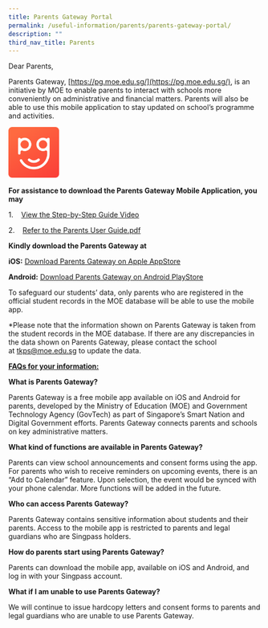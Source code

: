 ```yaml
---
title: Parents Gateway Portal
permalink: /useful-information/parents/parents-gateway-portal/
description: ""
third_nav_title: Parents
---
```

Dear Parents,

  

Parents Gateway, [https://pg.moe.edu.sg/](https://pg.moe.edu.sg/), is an initiative by MOE to enable parents to interact with schools more conveniently on administrative and financial matters. Parents will also be able to use this mobile application to stay updated on school’s programme and activities.

<style>  
img {  
  display: block;  
  margin-left: auto;  
  margin-right: auto;  
}  
</style>  

<body><img src="/images/PG.png" alt="Parent Gateway Portal" style="width:20%;">  
  
</body>  
<br>

**For assistance to download the Parents Gateway Mobile Application, you may**

  

1.    [View the Step-by-Step Guide Video](https://tanjongkatongpri.moe.edu.sg/qql/slot/u742/2020/Useful%20Links/Parents/Parents%20Gateway%20Portal/Parents-Gateway-Video.mp4)

2.    [Refer to the Parents User Guide.pdf](/files/Parents%20User%20Guide%20for%20Parents%20Gateway.pdf)

  

**Kindly download the Parents Gateway at**

  

**iOS:** [Download Parents Gateway on Apple AppStore](https://apps.apple.com/sg/app/parents-gateway/id1267198708)

  

**Android:** [Download Parents Gateway on Android PlayStore](https://play.google.com/store/apps/details?id=com.moe.pgp&hl=en_SG)

  

To safeguard our students’ data, only parents who are registered in the official student records in the MOE database will be able to use the mobile app.

  

\*Please note that the information shown on Parents Gateway is taken from the student records in the MOE database. If there are any discrepancies in the data shown on Parents Gateway, please contact the school at [tkps@moe.edu.sg](mailto:tkps@moe.edu.sg) to update the data.

  

**<u>FAQs for your information:</u>**

  

**What is Parents Gateway?**

  

Parents Gateway is a free mobile app available on iOS and Android for parents, developed by the Ministry of Education (MOE) and Government Technology Agency (GovTech) as part of Singapore’s Smart Nation and Digital Government efforts. Parents Gateway connects parents and schools on key administrative matters.

  

**What kind of functions are available in Parents Gateway?**

  

Parents can view school announcements and consent forms using the app. For parents who wish to receive reminders on upcoming events, there is an “Add to Calendar” feature. Upon selection, the event would be synced with your phone calendar. More functions will be added in the future.

  

**Who can access Parents Gateway?**

  

Parents Gateway contains sensitive information about students and their parents. Access to the mobile app is restricted to parents and legal guardians who are Singpass holders.

  

**How do parents start using Parents Gateway?**

  

Parents can download the mobile app, available on iOS and Android, and log in with your Singpass account.

  

**What if I am unable to use Parents Gateway?**

  

We will continue to issue hardcopy letters and consent forms to parents and legal guardians who are unable to use Parents Gateway.
